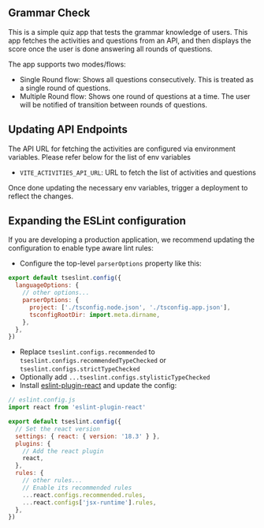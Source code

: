 ## Grammar Check

This is a simple quiz app that tests the grammar knowledge of users. This app fetches the activities and questions from an API, and then displays the score once the user is done answering all rounds of questions.

The app supports two modes/flows:

- Single Round flow: Shows all questions consecutively. This is treated as a single round of questions.
- Multiple Round flow: Shows one round of questions at a time. The user will be notified of transition between rounds of questions.

## Updating API Endpoints

The API URL for fetching the activities are configured via environment variables. Please refer below for the list of env variables

- `VITE_ACTIVITIES_API_URL`: URL to fetch the list of activities and questions

Once done updating the necessary env variables, trigger a deployment to reflect the changes.

## Expanding the ESLint configuration

If you are developing a production application, we recommend updating the configuration to enable type aware lint rules:

- Configure the top-level `parserOptions` property like this:

```js
export default tseslint.config({
  languageOptions: {
    // other options...
    parserOptions: {
      project: ['./tsconfig.node.json', './tsconfig.app.json'],
      tsconfigRootDir: import.meta.dirname,
    },
  },
})
```

- Replace `tseslint.configs.recommended` to `tseslint.configs.recommendedTypeChecked` or `tseslint.configs.strictTypeChecked`
- Optionally add `...tseslint.configs.stylisticTypeChecked`
- Install [eslint-plugin-react](https://github.com/jsx-eslint/eslint-plugin-react) and update the config:

```js
// eslint.config.js
import react from 'eslint-plugin-react'

export default tseslint.config({
  // Set the react version
  settings: { react: { version: '18.3' } },
  plugins: {
    // Add the react plugin
    react,
  },
  rules: {
    // other rules...
    // Enable its recommended rules
    ...react.configs.recommended.rules,
    ...react.configs['jsx-runtime'].rules,
  },
})
```
